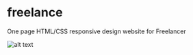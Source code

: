 # freelance
One page HTML/CSS responsive design website for Freelancer


![alt text](https://raw.githubusercontent.com/73k05/inkOS/master/images/preview.png)

